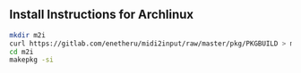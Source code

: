 Install Instructions for Archlinux
----
```bash
mkdir m2i
curl https://gitlab.com/enetheru/midi2input/raw/master/pkg/PKGBUILD > m2i/PKGBUILD
cd m2i
makepkg -si
```

